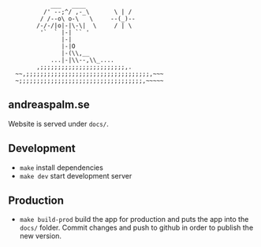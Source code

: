 ```
            ___   ____
          /' --;^/ ,-_\       \ | /
         / /--o\ o-\   \     --(_)--
        /-/-/|o|-|\-\|  \     / | \
         '`  ` |-| `` '
               |-|
               |-|O
               |-(\\,__
            ...|-|\\--,\\_....
        ,;;;;;;;;;;;;;;;;;;;;;;;;,.
  ~~,;;;;;;;;;;;;;;;;;;;;;;;;;;;;;;;;;;;,~~~
  ~;;;;;;;;;;;;;;;;;;;;;;;;;;;;;;;;;;;,~~~~~
```

## andreaspalm.se

Website is served under `docs/`.

## Development

- `make` install dependencies
- `make dev` start development server

## Production

- `make build-prod` build the app for production and puts the app into the `docs/` folder. Commit
changes and push to github in order to publish the new version.

